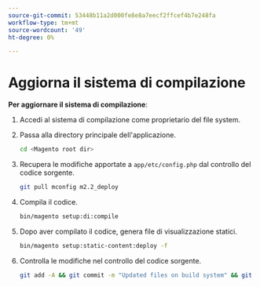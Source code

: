 ```yaml
---
source-git-commit: 53448b11a2d000fe8e8a7eecf2ffcef4b7e248fa
workflow-type: tm+mt
source-wordcount: '49'
ht-degree: 0%

---
```

# Aggiorna il sistema di compilazione

**Per aggiornare il sistema di compilazione**:

1. Accedi al sistema di compilazione come proprietario del file system.
1. Passa alla directory principale dell&#39;applicazione.

   ```bash
   cd <Magento root dir>
   ```

1. Recupera le modifiche apportate a `app/etc/config.php` dal controllo del codice sorgente.

   ```bash
   git pull mconfig m2.2_deploy
   ```

1. Compila il codice.

   ```bash
   bin/magento setup:di:compile
   ```

1. Dopo aver compilato il codice, genera file di visualizzazione statici.

   ```bash
   bin/magento setup:static-content:deploy -f
   ```

1. Controlla le modifiche nel controllo del codice sorgente.

   ```bash
   git add -A && git commit -m "Updated files on build system" && git push mconfig m2.2_deploy
   ```
